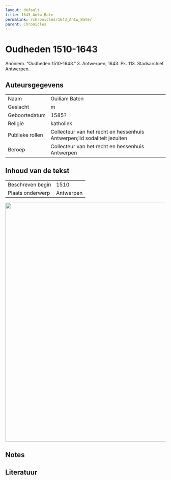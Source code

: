 ```yaml
---
layout: default
title: 1643_Antw_Bate
permalink: /chronicles/1643_Antw_Bate/
parent: Chronicles
--- 
```



# Oudheden 1510-1643 

Anoniem. “Oudheden 1510-1643.” 3. Antwerpen, 1643. Pk. 113. Stadsarchief Antwerpen. 

## Auteursgegevens 

| | | 
| --------------- | --------------- | 
| Naam | Guiliam Baten | 
| Geslacht | m | 
 | Geboortedatum | 1585? | 
| Religie | katholiek | 
| Publieke rollen | Collecteur van het recht en hessenhuis Antwerpen;lid sodaliteit jezuiten | 
| Beroep | Collecteur van het recht en hessenhuis Antwerpen | 

## Inhoud van de tekst 

| | | 
| --------------- | --------------- | 
| Beschreven begin | 1510 | 
| Plaats onderwerp | Antwerpen | 

[<img src="..\..\barplots_chronicles\1643_Antw_Bate.jpg" width="750"/>](..\..\barplots_chronicles\1643_Antw_Bate.jpg) 

## Notes 

## Literatuur 

